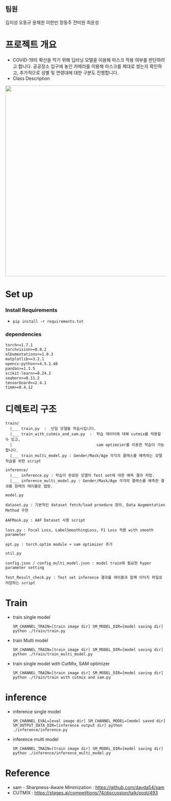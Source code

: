 ## 팀원

김지성 오동규 윤채원 이한빈 장동주 전미원 최윤성

# 프로젝트 개요

- COVID-19의 확산을 막기 위해 딥러닝 모델을 이용해 마스크 착용 여부를 판단하려고 합니다. 공공장소 입구에 놓인 카메라를 이용해 마스크를 제대로 썼는지 확인하고, 추가적으로 성별 및 연령대에 대한 구분도 진행합니다.
- Class Description

<img src="https://user-images.githubusercontent.com/81454649/132017034-dc9cc4c4-9acf-4634-aab0-7beaf5f48720.png"  width="700" height="600">


# Set up

### Install Requirements

- `pip install -r requirements.txt`

### dependencies

```markdown
torch>=1.7.1
torchvision>=0.8.2
albumentations>=1.0.3
matplotlib>=3.2.1
opencv-python>=4.5.1.48
pandas>=1.1.5
scikit-learn>=0.24.2
seaborn>=0.11.2
tensorboard>=2.4.1
timm>=0.4.12
```

# 디렉토리 구조

```markup
train/
  |___ train.py  :  단일 모델을 학습시킵니다.
  |___ train_with_cutmix_and_sam.py  :  학습 데이터에 대해 cutmix를 적용할 수 있고,
  |                                     sam optimzier를 이용한 학습이 가능합니다.
  |___ train_multi_model.py : Gender/Mask/Age 각각의 클래스를 예측하는 모델 학습을 위한 script

inference/
  |___ inference.py : 학습이 완료된 모델의 Test set에 대한 예측 결과 저장.
  |___ inference_multi_model.py : Gender/Mask/Age 각각의 클래스를 예측한 결과를 원래의 레이블로 맵핑.

model.py 

dataset.py : 기본적인 dataset fetch/load proedure 정의, Data Augmentation Method 구현

AAFMask.py : AAF Dataset 사용 script

loss.py : Focal Loss, LabelSmoothingLoss, F1 Loss 적용 with smooth parameter

opt.py : torch.optim module + sam optimizer 추가

util.py 

config.json / config_multi_model.json : model train에 필요한 hyper parameter setting

Test_Result_check.py : Test set inference 결과를 레이블과 함께 이미지 파일로 저장하는 script
```

# Train

- train single model

    `SM_CHANNEL_TRAIN=[train image dir] SM_MODEL_DIR=[model saving dir] python ./train/train.py`

- train Multi model

    `SM_CHANNEL_TRAIN=[train image dir] SM_MODEL_DIR=[model saving dir] python ./train/train_multi_model.py`

- train single model with CutMix, SAM optimizer

    `SM_CHANNEL_TRAIN=[train image dir] SM_MODEL_DIR=[model saving dir] python ./train/train with cutmix and sam.py`

# inference

- inference single model

    `SM_CHANNEL_EVAL=[eval image dir] SM_CHANNEL_MODEL=[model saved dir] SM_OUTPUT_DATA_DIR=[inference output dir] python ./inference/inference.py`

- inference multi model

    `SM_CHANNEL_TRAIN=[train image dir] SM_MODEL_DIR=[model saving dir] python ./inference/inference_multi_model.py`
    
# Reference
- sam - Sharpness-Aware Minimization : https://github.com/davda54/sam
- CUTMIX : https://stages.ai/competitions/74/discussion/talk/post/493
